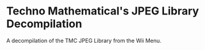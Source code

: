 # Techno Mathematical's JPEG Library Decompilation
A decompilation of the TMC JPEG Library from the Wii Menu.


